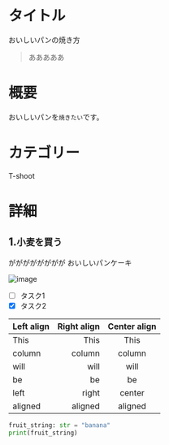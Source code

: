 # タイトル
おいしいパンの焼き方
>あああああ

# 概要
おいしいパンを`焼きたい`です。

# カテゴリー
T-shoot

# 詳細
## 1.`小麦を買う`
がががががががが
おいしいパンケーキ

![image](https://github.com/user-attachments/assets/d1d79621-9c0d-4b78-9922-55e65b099ec8)


- [ ] タスク1
- [x] タスク2

| Left align | Right align | Center align |
|:-----------|------------:|:------------:|
| This       | This        | This         |
| column     | column      | column       |
| will       | will        | will         |
| be         | be          | be           |
| left       | right       | center       |
| aligned    | aligned     | aligned      |


```python
fruit_string: str = "banana"
print(fruit_string)
```
